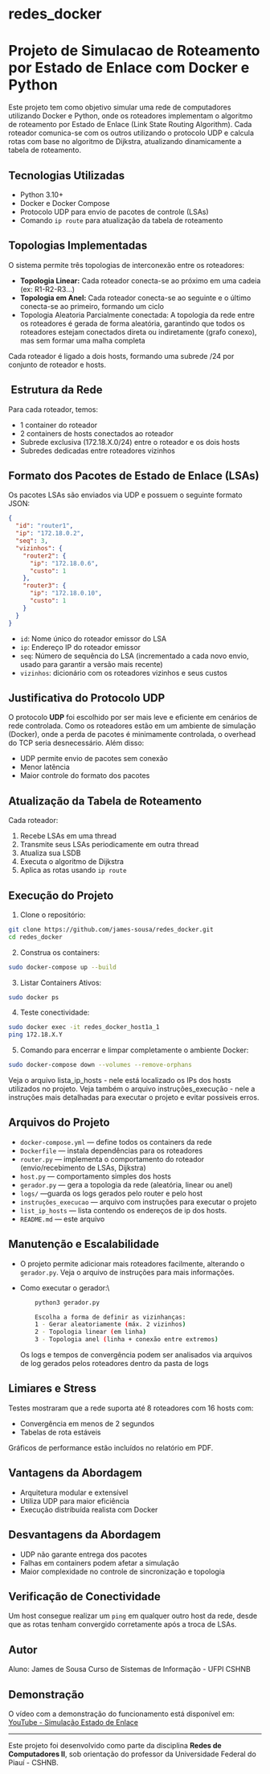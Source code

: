 
# redes_docker
# Projeto de Simulacao de Roteamento por Estado de Enlace com Docker e Python

Este projeto tem como objetivo simular uma rede de computadores utilizando Docker e Python, onde os roteadores implementam o algoritmo de roteamento por Estado de Enlace (Link State Routing Algorithm). Cada roteador comunica-se com os outros utilizando o protocolo UDP e calcula rotas com base no algoritmo de Dijkstra, atualizando dinamicamente a tabela de roteamento.

## Tecnologias Utilizadas

* Python 3.10+
* Docker e Docker Compose
* Protocolo UDP para envio de pacotes de controle (LSAs)
* Comando `ip route` para atualização da tabela de roteamento

## Topologias Implementadas

O sistema permite três topologias de interconexão entre os roteadores:

* **Topologia Linear:** Cada roteador conecta-se ao próximo em uma cadeia (ex: R1-R2-R3...)
* **Topologia em Anel:** Cada roteador conecta-se ao seguinte e o último conecta-se ao primeiro, formando um ciclo
* Topologia Aleatoria Parcialmente conectada: A topologia da rede entre os roteadores é gerada de forma aleatória, garantindo que todos os roteadores estejam conectados direta ou indiretamente (grafo conexo), mas sem formar uma malha completa

Cada roteador é ligado a dois hosts, formando uma subrede /24 por conjunto de roteador e hosts.

##  Estrutura da Rede

Para cada roteador, temos:

* 1 container do roteador
* 2 containers de hosts conectados ao roteador
* Subrede exclusiva (172.18.X.0/24) entre o roteador e os dois hosts
* Subredes dedicadas entre roteadores vizinhos

## Formato dos Pacotes de Estado de Enlace (LSAs)

Os pacotes LSAs são enviados via UDP e possuem o seguinte formato JSON:

```json
{
  "id": "router1",
  "ip": "172.18.0.2",
  "seq": 3,
  "vizinhos": {
    "router2": {
      "ip": "172.18.0.6",
      "custo": 1
    },
    "router3": {
      "ip": "172.18.0.10",
      "custo": 1
    }
  }
}

```

* `id`: Nome único do roteador emissor do LSA
* `ip`: Endereço IP do roteador emissor
* `seq`: Número de sequência do LSA (incrementado a cada novo envio, usado para garantir a versão mais recente)
* `vizinhos`: dicionário com os roteadores vizinhos e seus custos

## Justificativa do Protocolo UDP

O protocolo **UDP** foi escolhido por ser mais leve e eficiente em cenários de rede controlada. Como os roteadores estão em um ambiente de simulação (Docker), onde a perda de pacotes é minimamente controlada, o overhead do TCP seria desnecessário. Além disso:

* UDP permite envio de pacotes sem conexão
* Menor latência
* Maior controle do formato dos pacotes

## Atualização da Tabela de Roteamento

Cada roteador:

1. Recebe LSAs em uma thread
2. Transmite seus LSAs periodicamente em outra thread
3. Atualiza sua LSDB
4. Executa o algoritmo de Dijkstra
5. Aplica as rotas usando `ip route`

## Execução do Projeto

1. Clone o repositório:

```bash
git clone https://github.com/james-sousa/redes_docker.git
cd redes_docker
```

2. Construa os containers:

```bash
sudo docker-compose up --build
```

3. Listar Containers Ativos:

```bash
sudo docker ps
```
4. Teste conectividade:

```bash
sudo docker exec -it redes_docker_host1a_1
ping 172.18.X.Y
```

5. Comando para encerrar e limpar completamente o ambiente Docker:

```bash
sudo docker-compose down --volumes --remove-orphans
```



Veja o arquivo lista_ip_hosts - nele está localizado os IPs dos hosts utilizados no projeto.
Veja também o arquivo instruções_execução - nele a instruções mais detalhadas para executar o projeto e evitar possiveis erros.

## Arquivos do Projeto

* `docker-compose.yml` — define todos os containers da rede
* `Dockerfile` — instala dependências para os roteadores
* `router.py` — implementa o comportamento do roteador (envio/recebimento de LSAs, Dijkstra)
* `host.py` — comportamento simples dos hosts
* `gerador.py` — gera a topologia da rede (aleatória, linear ou anel)
* `logs/` —guarda os logs gerados pelo router e pelo host
* `instruções_execucao` — arquivo com instruções para executar o projeto
* `list_ip_hosts` — lista contendo os endereços de ip dos hosts.
* `README.md` — este arquivo

## Manutenção e Escalabilidade

* O projeto permite adicionar mais roteadores facilmente, alterando o `gerador.py`. Veja o arquivo de instruções para mais informações.

* Como executar o gerador:\\
    ```bash
        python3 gerador.py
    ```
    ```bash
        Escolha a forma de definir as vizinhanças:
        1 - Gerar aleatoriamente (máx. 2 vizinhos)
        2 - Topologia linear (em linha)
        3 - Topologia anel (linha + conexão entre extremos)

    ```


  Os logs e tempos de convergência podem ser analisados via arquivos de log gerados pelos roteadores dentro da pasta de logs

## Limiares e Stress

Testes mostraram que a rede suporta até 8 roteadores com 16 hosts com:

* Convergência em menos de 2 segundos
* Tabelas de rota estáveis

Gráficos de performance estão incluídos no relatório em PDF.

## Vantagens da Abordagem

* Arquitetura modular e extensível
* Utiliza UDP para maior eficiência
* Execução distribuída realista com Docker

## Desvantagens da Abordagem

* UDP não garante entrega dos pacotes
* Falhas em containers podem afetar a simulação
* Maior complexidade no controle de sincronização e topologia

## Verificação de Conectividade

Um host consegue realizar um `ping` em qualquer outro host da rede, desde que as rotas tenham convergido corretamente após a troca de LSAs.

## Autor

Aluno: James de Sousa
Curso de Sistemas de Informação - UFPI CSHNB

## Demonstração

O vídeo com a demonstração do funcionamento está disponível em:
[YouTube - Simulação Estado de Enlace](https://drive.google.com/file/d/1yOPZPLSVQRX8MtwzIXYFx-fzfJmY3Ohv/view)

---

Este projeto foi desenvolvido como parte da disciplina **Redes de Computadores II**, sob orientação do professor da Universidade Federal do Piauí - CSHNB.




